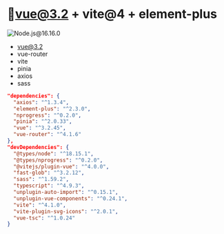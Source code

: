 # 🚀vue@3.2 + vite@4 + element-plus

![Node.js@16.16.0](https://img.shields.io/badge/node-16.16.0-green)

- vue@3.2
- vue-router
- vite
- pinia
- axios
- sass

```json
"dependencies": {
  "axios": "^1.3.4",
  "element-plus": "^2.3.0",
  "nprogress": "^0.2.0",
  "pinia": "^2.0.33",
  "vue": "^3.2.45",
  "vue-router": "^4.1.6"
},
"devDependencies": {
  "@types/node": "^18.15.1",
  "@types/nprogress": "^0.2.0",
  "@vitejs/plugin-vue": "^4.0.0",
  "fast-glob": "^3.2.12",
  "sass": "^1.59.2",
  "typescript": "^4.9.3",
  "unplugin-auto-import": "^0.15.1",
  "unplugin-vue-components": "^0.24.1",
  "vite": "^4.1.0",
  "vite-plugin-svg-icons": "^2.0.1",
  "vue-tsc": "^1.0.24"
}
```
